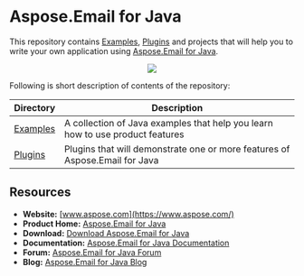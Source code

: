 # Aspose.Email for Java

This repository contains [Examples](Examples), [Plugins](Plugins) and projects that will help you to write your own application using [Aspose.Email for Java](https://products.aspose.com/email/java).

<p align="center">
  <a title="Download complete Aspose.Email for Java source code" href="https://github.com/asposeemail/Aspose_Email_Java/archive/master.zip">
    <img src="http://i.imgur.com/hwNhrGZ.png" />
  </a>
</p>

Following is short description of contents of the repository: 

Directory  | Description
---------- | -----------
[Examples](Examples)  | A collection of Java examples that help you learn how to use product features
[Plugins](Plugins)  | Plugins that will demonstrate one or more features of Aspose.Email for Java

## Resources

+ **Website:** [www.aspose.com](https://www.aspose.com/)
+ **Product Home:** [Aspose.Email for Java](https://products.aspose.com/email/java)
+ **Download:** [Download Aspose.Email for Java](https://downloads.aspose.com/email/java)
+ **Documentation:** [Aspose.Email for Java Documentation](https://docs.aspose.com/display/emailjava/Home)
+ **Forum:** [Aspose.Email for Java Forum](https://forum.aspose.com/c/email)
+ **Blog:** [Aspose.Email for Java Blog](https://blog.aspose.com/category/aspose-products/aspose-email-product-family/)
